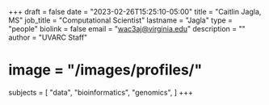 +++
draft = false
date = "2023-02-26T15:25:10-05:00"
title = "Caitlin Jagla, MS"
job_title = "Computational Scientist"
lastname = "Jagla"
type = "people"
biolink = false
email = "wac3aj@virginia.edu"
description = ""
author = "UVARC Staff"
# image = "/images/profiles/"
subjects = [
  "data",
  "bioinformatics",
  "genomics",
]
+++
